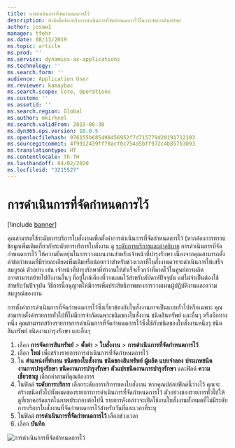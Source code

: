 ```yaml
---
title: การดำเนินการที่จัดกำหนดการไว้
description: หัวข้อนี้อธิบายถึงการดำเนินการที่จัดกำหนดการไว้ในการจัดการสินทรัพย์
author: josaw1
manager: tfehr
ms.date: 08/13/2019
ms.topic: article
ms.prod: ''
ms.service: dynamics-ax-applications
ms.technology: ''
ms.search.form: ''
audience: Application User
ms.reviewer: kamaybac
ms.search.scope: Core, Operations
ms.custom: ''
ms.assetid: ''
ms.search.region: Global
ms.author: mkirknel
ms.search.validFrom: 2019-08-30
ms.dyn365.ops.version: 10.0.5
ms.openlocfilehash: 976155b685498456952f7d715779d20191712103
ms.sourcegitcommit: 4f9912439ff78acf0c754d5bff972c4b85763093
ms.translationtype: HT
ms.contentlocale: th-TH
ms.lasthandoff: 04/02/2020
ms.locfileid: "3215527"
---
```

# <a name="scheduled-execution"></a>การดำเนินการที่จัดกำหนดการไว้

[!include [banner](../../includes/banner.md)]

 

คุณสามารถใช้ระดับการบริการใบสั่งงานเพื่อตั้งค่าการดำเนินการที่จัดกำหนดการไว้ (หากต้องการทราบข้อมูลเพิ่มเติมเกี่ยวกับระดับการบริการใบสั่งงาน ดู [ระดับการบริการและคำอธิบาย](service-level-and-description.md) การดำเนินการที่จัดกำหนดการไว้ ให้ความยืดหยุ่นในการวางแผนงานสำหรับเจ้าหน้าที่บำรุงรักษา เนื่องจากคุณสามารถตั้งค่าข้อกำหนดที่มีรายละเอียดเพิ่มเติมหรือน้อยกว่าสำหรับช่วงเวลาที่ใบสั่งงานควรจะดำเนินการให้เสร็จสมบูรณ์ ตัวอย่าง เช่น เจ้าหน้าที่บำรุงรักษาที่ทำงานให้สำเร็จเร็วกว่าที่คาดไว้ในศูนย์การผลิต อาจสามารถย้ายไปยังงานอื่นๆ ที่อยู่ใกล้เคียงที่วางแผนไว้สำหรับสัปดาห์ปัจจุบัน แต่ไม่จำเป็นต้องใช้สำหรับวันปัจจุบัน วิธีการนี้อนุญาตให้มีการเพิ่มประสิทธิภาพของการวางแผนผู้ปฏิบัติงานและความสมบูรณ์ของงาน

การตั้งค่าการดำเนินการที่จัดกำหนดการไว้ซึ่งเกี่ยวข้องกับใบสั่งงานอาจเป็นแบบทั่วไปหรือเฉพาะ คุณสามารถตั้งค่ารายการทั่วไปที่ไม่มีการจำกัดเฉพาะชนิดของใบสั่งงาน ชนิดสินทรัพย์ และอื่นๆ หรืออีกทางหนึ่ง คุณสามารถสร้างรายการการดำเนินการที่จัดกำหนดการไว้ซึ่งใช้กับชนิดของใบสั่งงานหนึ่งๆ ชนิดสินทรัพย์ ชนิดงานบำรุงรักษา และอื่นๆ

1. เลือก **การจัดการสินทรัพย์** \> **ตั้งค่า** \> **ใบสั่งงาน** \> **การดำเนินการที่จัดกำหนดการไว้**
2. เลือก **ใหม่** เพื่อสร้างรายการการดำเนินการที่จัดกำหนดการไว้
3. ใน **ตำแหน่งที่ทำงาน** **ชนิดของใบสั่งงาน** **ชนิดของสินทรัพย์** **ผู้ผลิต** **แบบจำลอง** **ประเภทชนิดงานการบำรุงรักษา** **ชนิดงานการบำรุงรักษา** **ตัวแปรชนิดงานการบำรุงรักษา** และฟิลด์ **ความเชี่ยวชาญ** เลือกค่าตามที่คุณต้องการ
4. ในฟิลด์ **ระดับการบริการ** เลือกระดับการบริการของใบสั่งงาน หากคุณปล่อยฟิลด์นี้ว่างไว้ คุณจะสร้างชนิดทั่วไปทั้งหมดของรายการการดำเนินการที่จัดกำหนดการไว้ ตัวอย่างของรายการทั่วไปให้ดูที่เรกคอร์ดแรกในภาพประกอบต่อไปนี้ รายการดังกล่าวจะเปิดใช้งานใบสั่งงานทั้งหมดที่ไม่มีระดับการบริการใบสั่งงานที่จัดกำหนดการไว้สำหรับวันที่และเวลาที่ระบุ
5. ในฟิลด์ **การดำเนินการที่จัดกำหนดการไว้** เลือกช่วงเวลา
6. เลือก **บันทึก**

![การดำเนินการที่จัดกำหนดการไว้](media/20-setup-for-work-orders.png)
